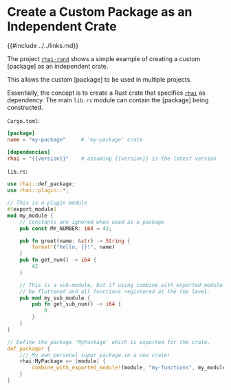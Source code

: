 Create a Custom Package as an Independent Crate
==============================================

{{#include ../../links.md}}

The project [`rhai-rand`](https://rhaiscript/rhai-rand) shows a simple example of creating a
custom [package] as an independent crate.

This allows the custom [package] to be used in multiple projects.

Essentially, the concept is to create a Rust crate that specifies
[`rhai`](https://crates.io/crates/rhai) as dependency.
The main `lib.rs` module can contain the [package] being constructed.

`Cargo.toml`:

```toml
[package]
name = "my-package"     # 'my-package' crate

[dependencies]
rhai = "{{version}}"    # assuming {{version}} is the latest version
```

`lib.rs`:

```rust no_run
use rhai::def_package;
use rhai::plugin::*;

// This is a plugin module
#[export_module]
mod my_module {
    // Constants are ignored when used as a package
    pub const MY_NUMBER: i64 = 42;

    pub fn greet(name: &str) -> String {
        format!("hello, {}!", name)
    }
    pub fn get_num() -> i64 {
        42
    }

    // This is a sub-module, but if using combine_with_exported_module!, it will
    // be flattened and all functions registered at the top level.
    pub mod my_sub_module {
        pub fn get_sub_num() -> i64 {
            0
        }
    }
}

// Define the package 'MyPackage' which is exported for the crate.
def_package! {
    /// My own personal super package in a new crate!
    rhai:MyPackage => |module| {
        combine_with_exported_module!(module, "my-functions", my_module));
    }
}
```
